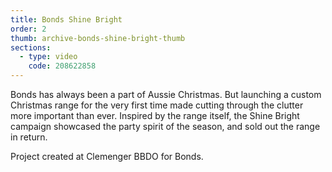 ```yaml
---
title: Bonds Shine Bright
order: 2
thumb: archive-bonds-shine-bright-thumb
sections:
  - type: video
    code: 208622858
---
```

Bonds has always been a part of Aussie Christmas. But launching a custom Christmas range for the very first time made cutting through the clutter more important than ever. Inspired by the range itself, the Shine Bright campaign showcased the party spirit of the season, and sold out the range in return.

Project created at Clemenger BBDO for Bonds.
